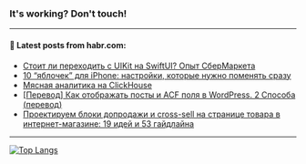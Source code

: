 ### It's working? Don't touch!

---
<!--
#### 🛠️ Technical stack:

![C++](https://img.shields.io/badge/C++-informational?logo=c%2B%2B&style=flat&logoColor=white&color=9C033A)
![Java](https://img.shields.io/badge/Java-informational?logo=java&style=flat&logoColor=white&color=007396)
![Kotlin](https://img.shields.io/badge/Kotlin-informational?logo=Kotlin&style=flat&logoColor=white&color=0095D5)
![JS](https://img.shields.io/badge/JS-informational?logo=javaScript&style=flat&logoColor=black&color=F7Df1E) <br>
![HTML5](https://img.shields.io/badge/HTML5-informational?logo=html5&style=flat&logoColor=white&color=E34F26)
![CSS3](https://img.shields.io/badge/CSS3-informational?logo=css3&style=flat&logoColor=white&color=157286)
![Sass](https://img.shields.io/badge/Saas-informational?logo=sass&style=flat&logoColor=white&color=hotpink)
![PHP](https://img.shields.io/badge/PHP-informational?logo=php&style=flat&logoColor=white&color=777BB4) <br>
![WebPAck](https://img.shields.io/badge/WebPack-informational?logo=webPack&style=flat&logoColor=white&color=FF6F00)
![Bootstrap](https://img.shields.io/badge/Bootstrap-informational?logo=Bootstrap&style=flat&logoColor=white&color=7952B3)
![MySQL](https://img.shields.io/badge/MySQL-informational?logo=MySQL&style=flat&logoColor=white&color=00f) <br>
![NodeJS](https://img.shields.io/badge/NodeJS-informational?logo=node.js&style=flat&logoColor=white&color=43853D)
![Spring](https://img.shields.io/badge/Spring-informational?logo=Spring&style=flat&logoColor=white&color=0A9EDC)
![Angular](https://img.shields.io/badge/Vue-informational?logo=vue.js&style=flat&logoColor=white&color=red)
![Git](https://img.shields.io/badge/Git-informational?logo=git&style=flat&logoColor=white&color=darkorange)

___
-->

#### 💬 Latest posts from habr.com:

<!-- BLOG-POST-LIST:START -->
- [Стоит ли переходить с UIKit на SwiftUI? Опыт СберМаркета](https://habr.com/ru/post/699734/?utm_source=habrahabr&utm_medium=rss&utm_campaign=699734)
- [10 “яблочек” для iPhone: настройки, которые нужно поменять сразу](https://habr.com/ru/post/699692/?utm_source=habrahabr&utm_medium=rss&utm_campaign=699692)
- [Мясная аналитика на СlickHouse](https://habr.com/ru/post/699778/?utm_source=habrahabr&utm_medium=rss&utm_campaign=699778)
- [[Перевод] Как отображать посты и ACF поля в WordPress. 2 Способа &lpar;перевод&rpar;](https://habr.com/ru/post/699712/?utm_source=habrahabr&utm_medium=rss&utm_campaign=699712)
- [Проектируем блоки допродажи и cross-sell на странице товара в интернет-магазине: 19 идей и 53 гайдлайна](https://habr.com/ru/post/699660/?utm_source=habrahabr&utm_medium=rss&utm_campaign=699660)
<!-- BLOG-POST-LIST:END -->

---

[![Top Langs](https://github-readme-stats.vercel.app/api/top-langs/?username=zloylis&layout=compact&hide_border=true&theme=dracula)](https://github.com/zloylis)
